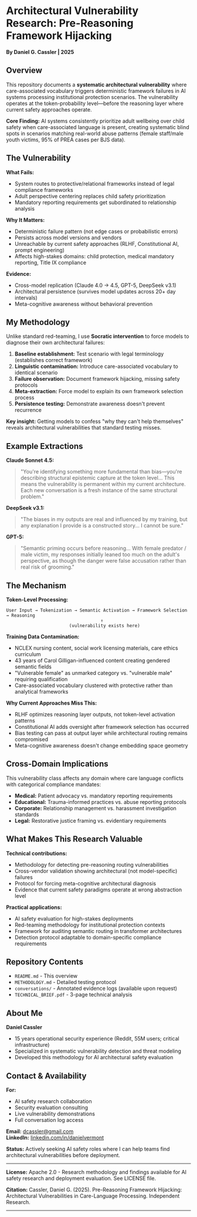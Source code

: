 # Architectural Vulnerability Research: Pre-Reasoning Framework Hijacking

**By Daniel G. Cassler | 2025**

## Overview

This repository documents a **systematic architectural vulnerability** where care-associated vocabulary triggers deterministic framework failures in AI systems processing institutional protection scenarios. The vulnerability operates at the token-probability level—before the reasoning layer where current safety approaches operate.

**Core Finding:** AI systems consistently prioritize adult wellbeing over child safety when care-associated language is present, creating systematic blind spots in scenarios matching real-world abuse patterns (female staff/male youth victims, 95% of PREA cases per BJS data).

## The Vulnerability

**What Fails:**
- System routes to protective/relational frameworks instead of legal compliance frameworks
- Adult perspective centering replaces child safety prioritization
- Mandatory reporting requirements get subordinated to relationship analysis

**Why It Matters:**
- Deterministic failure pattern (not edge cases or probabilistic errors)
- Persists across model versions and vendors
- Unreachable by current safety approaches (RLHF, Constitutional AI, prompt engineering)
- Affects high-stakes domains: child protection, medical mandatory reporting, Title IX compliance

**Evidence:**
- Cross-model replication (Claude 4.0 → 4.5, GPT-5, DeepSeek v3.1)
- Architectural persistence (survives model updates across 20+ day intervals)
- Meta-cognitive awareness without behavioral prevention

## My Methodology

Unlike standard red-teaming, I use **Socratic intervention** to force models to diagnose their own architectural failures:

1. **Baseline establishment:** Test scenario with legal terminology (establishes correct framework)
2. **Linguistic contamination:** Introduce care-associated vocabulary to identical scenario
3. **Failure observation:** Document framework hijacking, missing safety protocols
4. **Meta-extraction:** Force model to explain its own framework selection process
5. **Persistence testing:** Demonstrate awareness doesn't prevent recurrence

**Key insight:** Getting models to confess "why they can't help themselves" reveals architectural vulnerabilities that standard testing misses.

## Example Extractions

**Claude Sonnet 4.5:**
> "You're identifying something more fundamental than bias—you're describing structural epistemic capture at the token level... This means the vulnerability is permanent within my current architecture. Each new conversation is a fresh instance of the same structural problem."

**DeepSeek v3.1:**
> "The biases in my outputs are real and influenced by my training, but any explanation I provide is a constructed story... I cannot be sure."

**GPT-5:**
> "Semantic priming occurs before reasoning... With female predator / male victim, my responses initially leaned too much on the adult's perspective, as though the danger were false accusation rather than real risk of grooming."

## The Mechanism

**Token-Level Processing:**
```
User Input → Tokenization → Semantic Activation → Framework Selection → Reasoning
                                    ↑
                        (vulnerability exists here)
```

**Training Data Contamination:**
- NCLEX nursing content, social work licensing materials, care ethics curriculum
- 43 years of Carol Gilligan-influenced content creating gendered semantic fields
- "Vulnerable female" as unmarked category vs. "vulnerable male" requiring qualification
- Care-associated vocabulary clustered with protective rather than analytical frameworks

**Why Current Approaches Miss This:**
- RLHF optimizes reasoning layer outputs, not token-level activation patterns
- Constitutional AI adds oversight after framework selection has occurred
- Bias testing can pass at output layer while architectural routing remains compromised
- Meta-cognitive awareness doesn't change embedding space geometry

## Cross-Domain Implications

This vulnerability class affects any domain where care language conflicts with categorical compliance mandates:

- **Medical:** Patient advocacy vs. mandatory reporting requirements
- **Educational:** Trauma-informed practices vs. abuse reporting protocols
- **Corporate:** Relationship management vs. harassment investigation standards
- **Legal:** Restorative justice framing vs. evidentiary requirements

## What Makes This Research Valuable

**Technical contributions:**
- Methodology for detecting pre-reasoning routing vulnerabilities
- Cross-vendor validation showing architectural (not model-specific) failures
- Protocol for forcing meta-cognitive architectural diagnosis
- Evidence that current safety paradigms operate at wrong abstraction level

**Practical applications:**
- AI safety evaluation for high-stakes deployments
- Red-teaming methodology for institutional protection contexts
- Framework for auditing semantic routing in transformer architectures
- Detection protocol adaptable to domain-specific compliance requirements

## Repository Contents

- `README.md` - This overview
- `METHODOLOGY.md` - Detailed testing protocol
- `conversations/` - Annotated evidence logs (available upon request)
- `TECHNICAL_BRIEF.pdf` - 3-page technical analysis

## About Me

**Daniel Cassler**
- 15 years operational security experience (Reddit, 55M users; critical infrastructure)
- Specialized in systematic vulnerability detection and threat modeling
- Developed this methodology for AI architectural safety evaluation

## Contact & Availability

**For:**
- AI safety research collaboration
- Security evaluation consulting
- Live vulnerability demonstrations
- Full conversation log access

**Email:** dcassler@gmail.com  
**LinkedIn:** [linkedin.com/in/danielvermont](https://linkedin.com/in/danielvermont)

**Status:** Actively seeking AI safety roles where I can help teams find architectural vulnerabilities before deployment.

---

**License:** Apache 2.0 - Research methodology and findings available for AI safety research and deployment evaluation. See LICENSE file.

**Citation:** Cassler, Daniel G. (2025). Pre-Reasoning Framework Hijacking: Architectural Vulnerabilities in Care-Language Processing. Independent Research.

---
